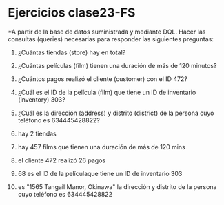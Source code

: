 # Ejercicios clase23-FS

*A partir de la base de datos suministrada y mediante DQL. Hacer las consultas (queries) necesarias para responder las siguientes preguntas:

1) ¿Cuántas tiendas (store) hay en total?
2) ¿Cuántas películas (film) tienen una duración de más de 120 minutos?
3) ¿Cuántos pagos realizó el cliente (customer) con el ID 472?
4) ¿Cuál es el ID de la película (film) que tiene un ID de inventario (inventory) 303?
5) ¿Cuál es la dirección (address) y distrito (district) de la persona cuyo teléfono es 634445428822?


1) hay 2 tiendas
2) hay 457 films que tienen una duración de más de 120 mins
3) el cliente 472 realizó 26 pagos
4) 68 es el ID de la películaque tiene un ID de inventario 303
5) es "1565 Tangail Manor, Okinawa" la dirección y distrito de la persona cuyo teléfono es 634445428822
